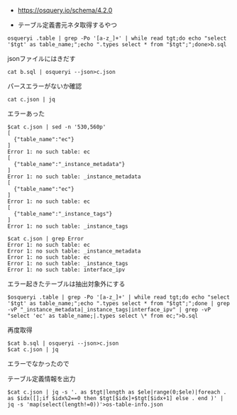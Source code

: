 - https://osquery.io/schema/4.2.0

- テーブル定義書元ネタ取得するやつ
```
osqueryi .table | grep -Po '[a-z_]+' | while read tgt;do echo "select '$tgt' as table_name;";echo ".types select * from "$tgt";";done>b.sql
```

jsonファイルにはきだす

```
cat b.sql | osqueryi --json>c.json
```

パースエラーがないか確認

```
cat c.json | jq
```


エラーあった

```
$cat c.json | sed -n '530,560p'
[
  {"table_name":"ec"}
]
Error 1: no such table: ec
[
  {"table_name":"_instance_metadata"}
]
Error 1: no such table: _instance_metadata
[
  {"table_name":"ec"}
]
Error 1: no such table: ec
[
  {"table_name":"_instance_tags"}
]
Error 1: no such table: _instance_tags
```

```
$cat c.json | grep Error
Error 1: no such table: ec
Error 1: no such table: _instance_metadata
Error 1: no such table: ec
Error 1: no such table: _instance_tags
Error 1: no such table: interface_ipv
```

エラー起きたテーブルは抽出対象外にする

```
$osqueryi .table | grep -Po '[a-z_]+' | while read tgt;do echo "select '$tgt' as table_name;";echo ".types select * from "$tgt";";done | grep -vP "_instance_metadata|_instance_tags|interface_ipv" | grep -vP "select 'ec' as table_name;|.types select \* from ec;">b.sql
```

再度取得

```
$cat b.sql | osqueryi --json>c.json
$cat c.json | jq
```

エラーでなかったので

テーブル定義情報を出力

```
$cat c.json | jq -s '. as $tgt|length as $ele|range(0;$ele)|foreach . as $idx([];if $idx%2==0 then $tgt[$idx]+$tgt[$idx+1] else . end )' | jq -s 'map(select(length!=0))'>os-table-info.json
```
